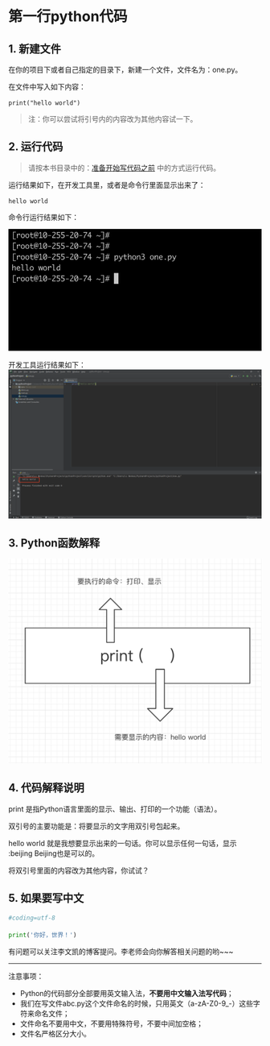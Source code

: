 # 第一行python代码



## 1. 新建文件

在你的项目下或者自己指定的目录下，新建一个文件，文件名为：one.py。

在文件中写入如下内容：

~~~
print("hello world")
~~~



> 注：你可以尝试将引号内的内容改为其他内容试一下。



## 2. 运行代码

>  请按本书目录中的：[准备开始写代码之前](part1/start.md)   中的方式运行代码。



运行结果如下，在开发工具里，或者是命令行里面显示出来了：

~~~
hello world
~~~



命令行运行结果如下：

![image-20210401160610663](./images/image-20210401160610663.png)

开发工具运行结果如下：
![image-20210401160855757](./images/image-20210401160855757.png)



## 3. Python函数解释

![image-20210406092223292](./images/image-20210406092223292.png)



## 4. 代码解释说明

print 是指Python语言里面的显示、输出、打印的一个功能（语法）。

双引号的主要功能是：将要显示的文字用双引号包起来。

hello world 就是我想要显示出来的一句话。你可以显示任何一句话，显示 :beijing Beijing也是可以的。

将双引号里面的内容改为其他内容，你试试？



## 5. 如果要写中文

~~~python
#coding=utf-8

print('你好，世界！')
~~~





有问题可以关注李文凯的博客提问。李老师会向你解答相关问题的哟~~~

****

注意事项：

* Python的代码部分全部要用英文输入法，**不要用中文输入法写代码**；
* 我们在写文件abc.py这个文件命名的时候，只用英文（a-zA-Z0-9_-）这些字符来命名文件；
* 文件命名不要用中文，不要用特殊符号，不要中间加空格；
* 文件名严格区分大小。